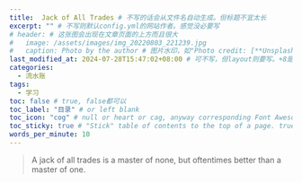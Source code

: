 ```yaml
---
title:  Jack of All Trades # 不写的话会从文件名自动生成。但标题不宜太长
excerpt: "" # 不写则默认config.yml的网站作者。感觉没必要写
# header: # 这张图会出现在文章页面的上方而且很大
#   image: /assets/images/img_20220803_221239.jpg
#   caption: Photo by the author # 图片水印，如"Photo credit: [**Unsplash**](https://unsplash.com)"
last_modified_at: 2024-07-28T15:47:02+08:00 # 可不写，但layout则要写。+8是东八区
categories: 
  - 流水账
tags:
  - 学习
toc: false # true, false都可以
toc_label: "目录" # or left blank
toc_icon: "cog" # null or heart or cag, anyway corresponding Font Awesome icon name (without fa prefix)
toc_sticky: true # "Stick" table of contents to the top of a page. true: toc floats. false: toc fixed
words_per_minute: 10
---
```



> A jack of all trades is a master of none, but oftentimes better than a master of one.